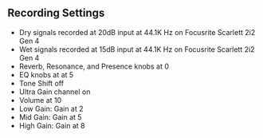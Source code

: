 ## Recording Settings
- Dry signals recorded at 20dB input at 44.1K Hz on Focusrite Scarlett 2i2 Gen 4
- Wet signals recorded at 15dB input at 44.1K Hz on Focusrite Scarlett 2i2 Gen 4
- Reverb, Resonance, and Presence knobs at 0
- EQ knobs at at 5
- Tone Shift off
- Ultra Gain channel on
- Volume at 10
- Low Gain: Gain at 2
- Mid Gain: Gain at 5
- High Gain: Gain at 8

